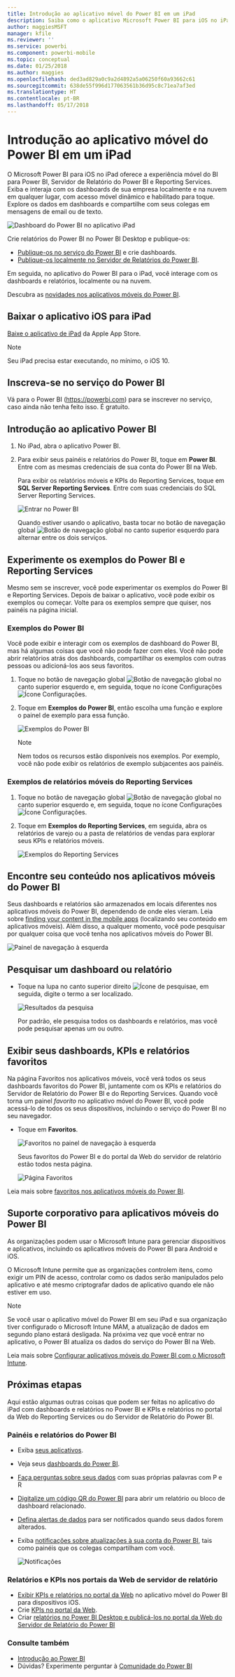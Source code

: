 ```yaml
---
title: Introdução ao aplicativo móvel do Power BI em um iPad
description: Saiba como o aplicativo Microsoft Power BI para iOS no iPad leva o Power BI para o seu bolso, com acesso móvel a informações comerciais localmente e na nuvem.
author: maggiesMSFT
manager: kfile
ms.reviewer: ''
ms.service: powerbi
ms.component: powerbi-mobile
ms.topic: conceptual
ms.date: 01/25/2018
ms.author: maggies
ms.openlocfilehash: ded3ad829a0c9a2d4892a5a06250f60a93662c61
ms.sourcegitcommit: 638de55f996d177063561b36d95c8c71ea7af3ed
ms.translationtype: HT
ms.contentlocale: pt-BR
ms.lasthandoff: 05/17/2018
---
```

# <a name="get-started-with-the-power-bi-mobile-app-on-an-ipad"></a>Introdução ao aplicativo móvel do Power BI em um iPad
O Microsoft Power BI para iOS no iPad oferece a experiência móvel do BI para Power BI, Servidor de Relatório do Power BI e Reporting Services. Exiba e interaja com os dashboards de sua empresa localmente e na nuvem em qualquer lugar, com acesso móvel dinâmico e habilitado para toque. Explore os dados em dashboards e compartilhe com seus colegas em mensagens de email ou de texto. 

![Dashboard do Power BI no aplicativo iPad](media/mobile-ipad-app-get-started/power-bi-ipad-dashboard-sales-and-marketing.png)

Crie relatórios do Power BI no Power BI Desktop e publique-os:

* [Publique-os no serviço do Power BI](service-get-started.md) e crie dashboards.
* [Publique-os localmente no Servidor de Relatórios do Power BI](report-server/quickstart-create-powerbi-report.md).

Em seguida, no aplicativo do Power BI para o iPad, você interage com os dashboards e relatórios, localmente ou na nuvem.

Descubra as [novidades nos aplicativos móveis do Power BI](mobile-whats-new-in-the-mobile-apps.md).

## <a name="download-the-ios-app-for-the-ipad"></a>Baixar o aplicativo iOS para iPad
[Baixe o aplicativo de iPad](http://go.microsoft.com/fwlink/?LinkId=522062) da Apple App Store.

> [!NOTE]
> Seu iPad precisa estar executando, no mínimo, o iOS 10. 
> 
> 

## <a name="sign-up-for-the-power-bi-service"></a>Inscreva-se no serviço do Power BI
Vá para o Power BI (https://powerbi.com) para se inscrever no serviço, caso ainda não tenha feito isso. É gratuito.

## <a name="get-started-with-the-power-bi-app"></a>Introdução ao aplicativo Power BI
1. No iPad, abra o aplicativo Power BI.
2. Para exibir seus painéis e relatórios do Power BI, toque em **Power BI**. Entre com as mesmas credenciais de sua conta do Power BI na Web. 
   
   Para exibir os relatórios móveis e KPIs do Reporting Services, toque em **SQL Server Reporting Services**. Entre com suas credenciais do SQL Server Reporting Services.
   
   ![Entrar no Power BI](media/mobile-ipad-app-get-started/power-bi-connect-to-login.png)
   
   Quando estiver usando o aplicativo, basta tocar no botão de navegação global ![Botão de navegação global](media/mobile-ipad-app-get-started/power-bi-iphone-global-nav-button.png) no canto superior esquerdo para alternar entre os dois serviços. 

## <a name="try-the-power-bi-and-reporting-services-samples"></a>Experimente os exemplos do Power BI e Reporting Services
Mesmo sem se inscrever, você pode experimentar os exemplos do Power BI e Reporting Services. Depois de baixar o aplicativo, você pode exibir os exemplos ou começar. Volte para os exemplos sempre que quiser, nos painéis na página inicial.

### <a name="power-bi-samples"></a>Exemplos do Power BI
Você pode exibir e interagir com os exemplos de dashboard do Power BI, mas há algumas coisas que você não pode fazer com eles. Você não pode abrir relatórios atrás dos dashboards, compartilhar os exemplos com outras pessoas ou adicioná-los aos seus favoritos.

1. Toque no botão de navegação global ![Botão de navegação global](media/mobile-ipad-app-get-started/power-bi-iphone-global-nav-button.png) no canto superior esquerdo e, em seguida, toque no ícone Configurações ![Ícone Configurações](media/mobile-ipad-app-get-started/power-bi-ios-settings-gear.png).
2. Toque em **Exemplos do Power BI**, então escolha uma função e explore o painel de exemplo para essa função.  
   
   ![Exemplos do Power BI](media/mobile-ipad-app-get-started/pbi_ipad_samples2.png)
   
   > [!NOTE]
   > Nem todos os recursos estão disponíveis nos exemplos. Por exemplo, você não pode exibir os relatórios de exemplo subjacentes aos painéis. 
   > 
   > 

### <a name="reporting-services-mobile-report-samples"></a>Exemplos de relatórios móveis do Reporting Services
1. Toque no botão de navegação global ![Botão de navegação global](media/mobile-ipad-app-get-started/power-bi-iphone-global-nav-button.png) no canto superior esquerdo e, em seguida, toque no ícone Configurações ![Ícone Configurações](media/mobile-ipad-app-get-started/power-bi-ios-settings-gear.png).
2. Toque em **Exemplos do Reporting Services**, em seguida, abra os relatórios de varejo ou a pasta de relatórios de vendas para explorar seus KPIs e relatórios móveis.
   
   ![Exemplos do Reporting Services](media/mobile-ipad-app-get-started/power-bi-reporting-services-samples.png)

## <a name="find-your-content-in-the-power-bi-mobile-apps"></a>Encontre seu conteúdo nos aplicativos móveis do Power BI
Seus dashboards e relatórios são armazenados em locais diferentes nos aplicativos móveis do Power BI, dependendo de onde eles vieram. Leia sobre [finding your content in the mobile apps](mobile-apps-find-content-mobile-devices.md) (localizando seu conteúdo em aplicativos móveis). Além disso, a qualquer momento, você pode pesquisar por qualquer coisa que você tenha nos aplicativos móveis do Power BI. 

![Painel de navegação à esquerda](media/mobile-ipad-app-get-started/power-bi-iphone-left-nav.png)

## <a name="search-for-a-dashboard-or-report"></a>Pesquisar um dashboard ou relatório
* Toque na lupa no canto superior direito ![Ícone de pesquisa](media/mobile-ipad-app-get-started/power-bi-ipad-search-icon.png)e, em seguida, digite o termo a ser localizado.
  
    ![Resultados da pesquisa](media/mobile-ipad-app-get-started/power-bi-ipad-search.png)
  
    Por padrão, ele pesquisa todos os dashboards e relatórios, mas você pode pesquisar apenas um ou outro.

## <a name="view-your-favorite-dashboards-kpis-and-reports"></a>Exibir seus dashboards, KPIs e relatórios favoritos
Na página Favoritos nos aplicativos móveis, você verá todos os seus dashboards favoritos do Power BI, juntamente com os KPIs e relatórios do Servidor de Relatório do Power BI e do Reporting Services. Quando você torna um painel *favorito* no aplicativo móvel do Power BI, você pode acessá-lo de todos os seus dispositivos, incluindo o serviço do Power BI no seu navegador. 

* Toque em **Favoritos**.
  
   ![Favoritos no painel de navegação à esquerda](media/mobile-ipad-app-get-started/power-bi-iphone-favorites-nav.png)
  
   Seus favoritos do Power BI e do portal da Web do servidor de relatório estão todos nesta página.
  
   ![Página Favoritos](media/mobile-ipad-app-get-started/power-bi-ipad-favorites.png)

Leia mais sobre [favoritos nos aplicativos móveis do Power BI](mobile-apps-favorites.md).

## <a name="enterprise-support-for-the-power-bi-mobile-apps"></a>Suporte corporativo para aplicativos móveis do Power BI
As organizações podem usar o Microsoft Intune para gerenciar dispositivos e aplicativos, incluindo os aplicativos móveis do Power BI para Android e iOS.

O Microsoft Intune permite que as organizações controlem itens, como exigir um PIN de acesso, controlar como os dados serão manipulados pelo aplicativo e até mesmo criptografar dados de aplicativo quando ele não estiver em uso.

> [!NOTE]
> Se você usar o aplicativo móvel do Power BI em seu iPad e sua organização tiver configurado o Microsoft Intune MAM, a atualização de dados em segundo plano estará desligada. Na próxima vez que você entrar no aplicativo, o Power BI atualiza os dados do serviço do Power BI na Web.
> 
> 

Leia mais sobre [Configurar aplicativos móveis do Power BI com o Microsoft Intune](service-admin-mobile-intune.md). 

## <a name="next-steps"></a>Próximas etapas
Aqui estão algumas outras coisas que podem ser feitas no aplicativo do iPad com dashboards e relatórios no Power BI e KPIs e relatórios no portal da Web do Reporting Services ou do Servidor de Relatório do Power BI.

### <a name="power-bi-dashboards-and-reports"></a>Painéis e relatórios do Power BI
* Exiba [seus aplicativos](service-install-use-apps.md).
* Veja seus [dashboards do Power BI](mobile-apps-view-dashboard.md).
* [Faça perguntas sobre seus dados](mobile-apps-ios-qna.md) com suas próprias palavras com P e R
* [Digitalize um código QR do Power BI](mobile-apps-qr-code.md) para abrir um relatório ou bloco de dashboard relacionado.
* [Defina alertas de dados](mobile-set-data-alerts-in-the-mobile-apps.md) para ser notificados quando seus dados forem alterados.
* Exiba [notificações sobre atualizações à sua conta do Power BI](mobile-apps-notification-center.md), tais como painéis que os colegas compartilham com você.
  
  ![Notificações](media/mobile-ipad-app-get-started/power-bi-ipad-notifications.png)

### <a name="reports-and-kpis-on-the-report-server-web-portals"></a>Relatórios e KPIs nos portais da Web de servidor de relatório
* [Exibir KPIs e relatórios no portal da Web](mobile-app-ssrs-kpis-mobile-on-premises-reports.md) no aplicativo móvel do Power BI para dispositivos iOS.
* Crie [KPIs no portal da Web](https://docs.microsoft.com/sql/reporting-services/working-with-kpis-in-reporting-services).
* Criar [relatórios no Power BI Desktop e publicá-los no portal da Web do Servidor de Relatório do Power BI](report-server/quickstart-create-powerbi-report.md)

### <a name="see-also"></a>Consulte também
* [Introdução ao Power BI](service-get-started.md)  
* Dúvidas? Experimente perguntar à [Comunidade do Power BI](http://community.powerbi.com/)


